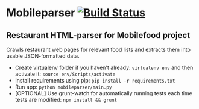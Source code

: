 <!---# mobileparser [![Build Status](https://travis-ci.org/aatkin/mobileparser.png)](https://travis-ci.org/aatkin/mobileparser) # -->
# Mobileparser [![Build Status](https://drone.io/github.com/aatkin/mobileparser/status.png)](https://drone.io/github.com/aatkin/mobileparser/latest) #

## Restaurant HTML-parser for Mobilefood project ##

Crawls restaurant web pages for relevant food lists and extracts them into usable JSON-formatted data.

  * Create virtualenv folder if you haven't already: `virtualenv env` and then activate it: `source env/Scripts/activate`
  * Install requirements using pip: `pip install -r requirements.txt`
  * Run app: `python mobileparser/main.py`
  * [OPTIONAL] Use grunt-watch for automatically running tests each time tests are modified: `npm install && grunt`
